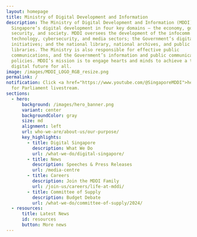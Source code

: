 ```yaml
---
layout: homepage
title: Ministry of Digital Development and Information
description: The Ministry of Digital Development and Information (MDDI) drives
  Singapore’s digital development in four key domains — the economy, government,
  security, and society. MDDI oversees the development of the infocomm
  technology, cybersecurity, and media sectors; the Government’s digitalisation
  initiatives; and the national library, national archives, and public
  libraries. The Ministry is also responsible for effective public
  communications, and the Government’s information and public communication
  policies. MDDI’s mission is to engage hearts and minds to achieve a thriving
  digital future for all.
image: /images/MDDI_LOGO_RGB_resize.png
permalink: /
notification: Click <a href="https://www.youtube.com/@SingaporeMDDI">here</a>
  for Parliament livestream.
sections:
  - hero:
      background: /images/hero_banner.png
      variant: center
      backgroundColor: gray
      size: md
      alignment: left
      url: who-we-are/about-us/our-purpose/
      key_highlights:
        - title: Digital Singapore
          description: What We Do
          url: /what-we-do/digital-singapore/
        - title: News
          description: Speeches & Press Releases
          url: /media-centre
        - title: Careers
          description: Join the MDDI Family
          url: /join-us/careers/life-at-mddi/
        - title: Committee of Supply
          description: Budget Debate
          url: /what-we-do/committee-of-supply/2024/
  - resources:
      title: Latest News
      id: resources
      button: More news
---
```

